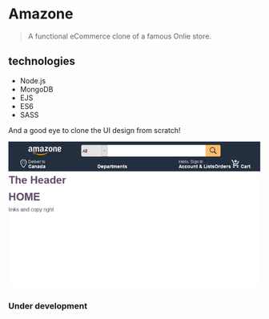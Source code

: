 # Amazone
> A functional eCommerce clone of a famous Onlie store.
## technologies
* Node.js
* MongoDB
* EJS
* ES6
* SASS

And a good eye to clone the UI design from scratch!  

![](screenshot.png)

 ### Under development

 
